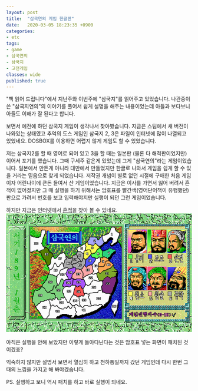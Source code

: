 ```yaml
---
layout: post
title:  "삼국연의 게임 한글판"
date:   2020-03-05 18:23:35 +0900
categories: 
- etc
tags:
- game
- 삼국연의
- 삼국지
- 고전게임
classes: wide
published: true
---
```



"책 읽어 드립니다"에서 지난주와 이번주에  "삼국지"를 읽어주고 있었습니다. 나관중이 쓴 "삼국지연의"의 이야기를 풀어서 쉽게 설명을 해주는 내용이었는데 아들과 보다보니 아들도 이해가 잘 된다고 합니다.

보면서 예전에 하던 삼국지 게임이 생각나서 찾아봤습니다. 지금은 스팀에서 새 버전이 나와있는 상태였고 추억의 도스 게임인 삼국지 2, 3은 파일이 인터넷에 많이 나열되고 있었네요. DOSBOX를 이용하면 어렵지 않게 게임도 할 수 있었습니다.

저는 삼국지2를 할 때 영어로 되어 있고 3을 할 때는 일본판 (물론 다 해적판이었지만) 이어서 포기를 했습니다. 그때 구세주 같은게 있었는데 그게 "삼국연의"라는 게임이었습니다. 일본에서 만든게 아니라 대만에서 만들었지만 한글로 나와서 게임을 쉽게 할 수 있을 거라는 믿음으로 찾게 되었습니다. 
저작권 개념이 별로 없던 시절에 구매한 처음 게임이자 어린나이에 큰돈 들여서 산 게임이었습니다. 지금은 이사를 가면서 잃어 버려서 흔적이 없어졌지만 그 때 실행을 하기 위해서는 암호표를 빨간색(영어단어책이 유행했던) 판으로 가려서 번호를 보고 입력해야지만 실행이 되던 그런 게임이었습니다.

하지만 지금은 인터넷에서 [흔적](https://oldg.tistory.com/57)을 찾아 볼 수 있네요.
![Sanguo.Yanyi.1.Korean.png](/images/Sanguo.Yanyi.1.Korean.png)

아직은 실행을 안해 보았지만 이렇게 돌아다닌다는 것은 암호표 넣는 화면이 패치된 것이겠죠?

익숙하지 않지만 설명서 보면서 열심히 하고 천하통일까지 갔던 게임인데 다시 한번 그 때의 느낌을 가지고 해 봐야겠습니다.

PS. 실행하고 보니 역시 패치를 하고 바로 실행이 되네요.
